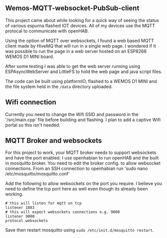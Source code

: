 ﻿## Wemos-MQTT-websocket-PubSub-client
 
 This project came about while looking for a quick way of seeing the status of various espurna flashed IOT devices. All of my devices use the MQTT protocal to communicate with openHAB.
 
 Using the option of MQTT over websockets, I found a web based MQTT client made by HiveMQ that will run in a single web page. I wondered if it was possible to run the page in a web server hosted on an ESP8266 WEMOS D1 MINI board.
 
 After some testing I was able to get the web server running using ESPAsyncWebServer and LittleFS to hold the web page and java script files.
 
 The code can be built using platformIO, flashed to a WEMOS D1 MINI and the file system held in the `/data` directory uploaded.
 
 ## Wifi connection
 
 Currently you need to change the Wifi SSID and password in the '/src/main.cpp' file before building and flashing. I plan to add a captive Wifi portal so this isn't needed.
 
 ## MQTT Broker and websockets

For this project to work, your MQTT broker needs to support websockets and have the port enabled. I use openhabian to run openHAB and the built in mosquitto broker. You need to edit the broker config. to allow websocket connections. From an SSH connection to openhabian run 'sudo nano /etc/mosquitto/mosquitto.conf' 

Add the following to allow websockets on the port you require. I believe you need to define the tcp port here as well even though its already been working.
```
# this will listen for mqtt on tcp
listener 1883
# this will expect websockets connections e.g. 9000
listener 9000
protocol websockets
```

Save then restart mosquitto using `sudo /etc/init.d/mosquitto restart`. 
